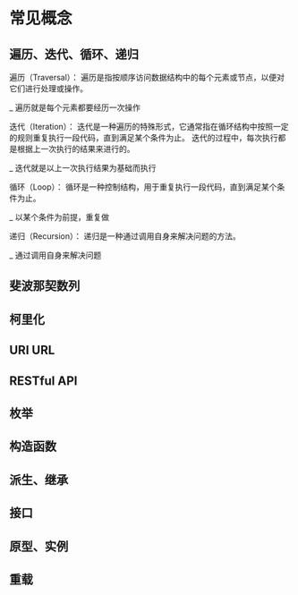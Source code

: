 # 常见概念

## 遍历、迭代、循环、递归
遍历（Traversal）：
  遍历是指按顺序访问数据结构中的每个元素或节点，以便对它们进行处理或操作。   

  _ 遍历就是每个元素都要经历一次操作

迭代（Iteration）：
  迭代是一种遍历的特殊形式，它通常指在循环结构中按照一定的规则重复执行一段代码，直到满足某个条件为止。
  迭代的过程中，每次执行都是根据上一次执行的结果来进行的。   

  _ 迭代就是以上一次执行结果为基础而执行   

循环（Loop）：
  循环是一种控制结构，用于重复执行一段代码，直到满足某个条件为止。   

  _ 以某个条件为前提，重复做   

递归（Recursion）：
  递归是一种通过调用自身来解决问题的方法。  

  _ 通过调用自身来解决问题   
  
## 斐波那契数列

## 柯里化

## URI URL

## RESTful API

## 枚举

## 构造函数

## 派生、继承

## 接口

## 原型、实例

## 重载